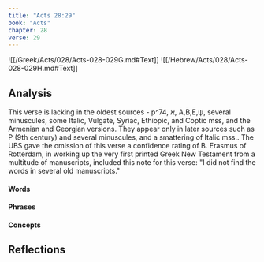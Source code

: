 ```yaml
---
title: "Acts 28:29"
book: "Acts"
chapter: 28
verse: 29
---
```

![[/Greek/Acts/028/Acts-028-029G.md#Text]]
![[/Hebrew/Acts/028/Acts-028-029H.md#Text]]

## Analysis

This verse is lacking in the oldest sources - p^74, א, A,B,E,ψ, several minuscules, some Italic, Vulgate, Syriac, Ethiopic, and Coptic mss, and the Armenian and Georgian versions. They appear only in later sources such as P (9th century) and several minuscules, and a smattering of Italic mss.. The UBS gave the omission of this verse a confidence rating of B. Erasmus of Rotterdam, in working up the very first printed Greek New Testament from a multitude of manuscripts, included this note for this verse: "I did not find the words in several old manuscripts."

#### Words

#### Phrases

#### Concepts

## Reflections
